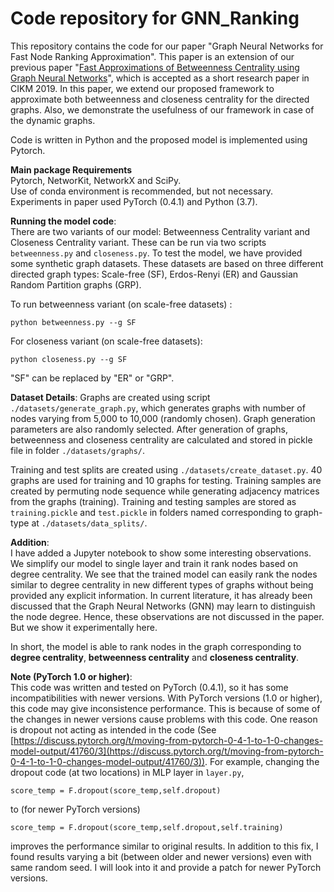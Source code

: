 # Code repository for GNN_Ranking

This repository contains the code for our paper "Graph Neural Networks for Fast Node Ranking Approximation". This paper is an extension of our previous paper "[Fast Approximations of Betweenness Centrality using Graph Neural Networks](https://dl.acm.org/doi/10.1145/3357384.3358080)", which is accepted as a short research paper in CIKM 2019.
In this paper, we extend our proposed framework to approximate both betweenness and closeness centrality for the directed graphs. Also, we demonstrate the usefulness of our framework in case of the dynamic graphs.

Code is written in Python and the proposed model is implemented using Pytorch.

**Main package Requirements**  
Pytorch, NetworKit, NetworkX and SciPy.  
Use of conda environment is recommended, but not necessary.
Experiments in paper used PyTorch (0.4.1) and Python (3.7).

**Running the model code**:  
There are two variants of our model: Betweenness Centrality variant and Closeness Centrality variant. These can be run via two scripts `betweenness.py` and `closeness.py`. To test the model, we have provided some synthetic graph datasets. These datasets are based on three different directed graph types: Scale-free (SF), Erdos-Renyi (ER) and Gaussian Random Partition graphs (GRP). 

To run betweenness variant (on scale-free datasets) :
```
python betweenness.py --g SF
```

For closeness variant (on scale-free datasets):
```
python closeness.py --g SF
```

"SF" can be replaced by "ER" or "GRP".

**Dataset Details**:
Graphs are created using script `./datasets/generate_graph.py`, which generates graphs with number of nodes varying from 5,000 to 10,000 (randomly chosen). Graph generation parameters are also randomly selected. After generation of graphs, betweenness and closeness centrality are calculated and stored in pickle file in folder `./datasets/graphs/`.

Training and test splits are created using `./datasets/create_dataset.py`. 40 graphs are used for training and 10 graphs for testing. Training samples are created by permuting node sequence while generating adjacency matrices from the graphs (training). Training and testing samples are stored as `training.pickle` and `test.pickle` in folders named corresponding to graph-type at `./datasets/data_splits/`.

**Addition**:  
I have added a Jupyter notebook to show some interesting observations. We simplify our model to single layer and train it rank nodes based on degree centrality. We see that the trained model can easily rank the nodes similar to degree centrality in new different types of graphs without being provided any explicit information. In current literature, it has already been discussed that the Graph Neural Networks (GNN) may learn to distinguish the node degree. Hence, these observations are not discussed in the paper. But we show it experimentally here.

 In short, the model is able to rank nodes in the graph corresponding to **degree centrality**, **betweenness centrality** and **closeness centrality**.

 
**Note (PyTorch 1.0 or higher)**:  
This code was written and tested on PyTorch (0.4.1), so it has some incompatibilities with newer versions. With PyTorch versions (1.0 or higher), this code may give inconsistence performance. This is because of some of the changes in newer versions cause problems with this code. One reason is dropout not acting as intended in the code (See [https://discuss.pytorch.org/t/moving-from-pytorch-0-4-1-to-1-0-changes-model-output/41760/3](https://discuss.pytorch.org/t/moving-from-pytorch-0-4-1-to-1-0-changes-model-output/41760/3)).
For example, changing the dropout code (at two locations) in MLP layer in `layer.py`,
```
score_temp = F.dropout(score_temp,self.dropout)
```
to (for newer PyTorch versions)
```
score_temp = F.dropout(score_temp,self.dropout,self.training)
```
improves the performance similar to original results. In addition to this fix, I found results varying a bit (between older and newer versions) even with same random seed. I will look into it and provide a patch for newer PyTorch versions.


